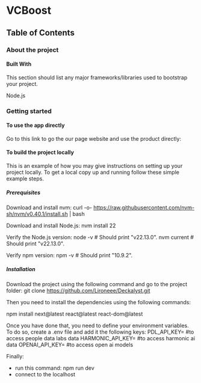 # VCBoost



## Table of Contents
### About the project


#### Built With

This section should list any major frameworks/libraries used to bootstrap your project.

Node.js


### Getting started

#### To use the app directly 

Go to this link to go the our page website and use the product directly:

#### To build the project locally
This is an example of how you may give instructions on setting up your project locally. To get a local copy up and running follow these simple example steps.

##### Prerequisites

Download and install nvm:
curl -o- https://raw.githubusercontent.com/nvm-sh/nvm/v0.40.1/install.sh | bash

Download and install Node.js:
nvm install 22

Verify the Node.js version:
node -v # Should print "v22.13.0".
nvm current # Should print "v22.13.0".

Verify npm version:
npm -v # Should print "10.9.2".


##### Installation

Download the project using the following command and go to the project folder:
git clone https://github.com/Lironeee/Deckalyst.git


Then you need to install the dependencies using the following commands:

npm install next@latest react@latest react-dom@latest

Once you have done that, you need to define your environment variables. To do so, create a .env file and add it the following keys:
PDL_API_KEY= #to access people data labs data
HARMONIC_API_KEY= #to access harmonic ai data
OPENAI_API_KEY= #to access open ai models


Finally:
- run this command: npm run dev
- connect to the localhost

